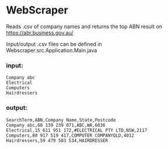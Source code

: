 # WebScraper

Reads .csv of company names and returns the top ABN result on https://abr.business.gov.au/

Input/output .csv files can be defined in Webscraper.src.Application.Main.java

### input:
```
Company abc
Electrical
Computers
Hairdressers
```

### output:
```
SearchTerm,ABN,Company Name,State,Postcode
Company abc,68 139 239 071,ABC,WA,6036        
Electrical,15 611 951 172,#ELECTRICAL PTY LTD,NSW,2117        
Computers,80 917 519 417,COMPUTER COMPANYQLD,4012        
Hairdressers,59 479 503 534,HAIRDRESSER
```

